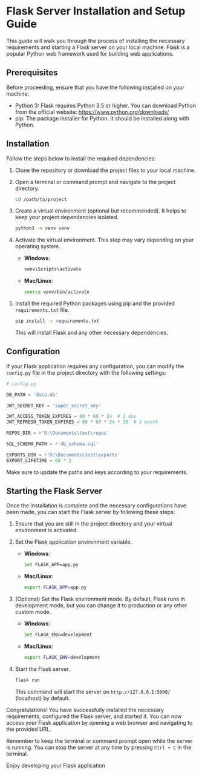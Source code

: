 # Flask Server Installation and Setup Guide

This guide will walk you through the process of installing the necessary requirements and starting a Flask server on your local machine. Flask is a popular Python web framework used for building web applications.

## Prerequisites

Before proceeding, ensure that you have the following installed on your machine:

- Python 3: Flask requires Python 3.5 or higher. You can download Python from the official website: https://www.python.org/downloads/
- pip: The package installer for Python. It should be installed along with Python.

## Installation

Follow the steps below to install the required dependencies:

1. Clone the repository or download the project files to your local machine.
2. Open a terminal or command prompt and navigate to the project directory.

   ```bash
   cd /path/to/project
   ```

3. Create a virtual environment (optional but recommended). It helps to keep your project dependencies isolated.

   ```bash
   python3 -m venv venv
   ```

4. Activate the virtual environment. This step may vary depending on your operating system.

   - **Windows**:

     ```bash
     venv\Scripts\activate
     ```

   - **Mac/Linux**:

     ```bash
     source venv/bin/activate
     ```

5. Install the required Python packages using pip and the provided `requirements.txt` file.

   ```bash
   pip install -r requirements.txt
   ```

   This will install Flask and any other necessary dependencies.

## Configuration

If your Flask application requires any configuration, you can modify the `config.py` file in the project directory with the following settings:

```python
# config.py

DB_PATH = 'data.db'

JWT_SECRET_KEY = 'super_secret_key'

JWT_ACCESS_TOKEN_EXPIRES = 60 * 60 * 24  # 1 day
JWT_REFRESH_TOKEN_EXPIRES = 60 * 60 * 24 * 30  # 1 month

REPOS_DIR = r'D:\Documents\test\repos'

SQL_SCHEMA_PATH = r'db_schema.sql'

EXPORTS_DIR = r'D:\Documents\test\exports'
EXPORT_LIFETIME = 60 * 2
```

Make sure to update the paths and keys according to your requirements.

## Starting the Flask Server

Once the installation is complete and the necessary configurations have been made, you can start the Flask server by following these steps:

1. Ensure that you are still in the project directory and your virtual environment is activated.

2. Set the Flask application environment variable.

   - **Windows**:

     ```bash
     set FLASK_APP=app.py
     ```

   - **Mac/Linux**:

     ```bash
     export FLASK_APP=app.py
     ```

3. (Optional) Set the Flask environment mode. By default, Flask runs in development mode, but you can change it to production or any other custom mode.

   - **Windows**:

     ```bash
     set FLASK_ENV=development
     ```

   - **Mac/Linux**:

     ```bash
     export FLASK_ENV=development
     ```

4. Start the Flask server.

   ```bash
   flask run
   ```

   This command will start the server on `http://127.0.0.1:5000/` (localhost) by default.

Congratulations! You have successfully installed the necessary requirements, configured the Flask server, and started it. You can now access your Flask application by opening a web browser and navigating to the provided URL.

Remember to keep the terminal or command prompt open while the server is running. You can stop the server at any time by pressing `Ctrl + C` in the terminal.

Enjoy developing your Flask application